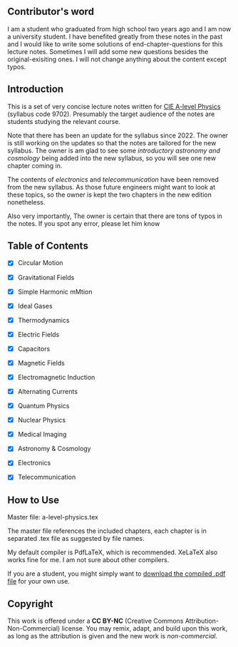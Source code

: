 ## Contributor's word

I am a student who graduated from high school two years ago and I am now a university student. I have benefited greatly from these notes in the past and I would like to write some solutions of end-chapter-questions for this lecture notes. Sometimes I will add some new questions besides the original-exisiting ones. I will not change anything about the content except typos.

## Introduction

This is a set of very concise lecture notes written for [CIE A-level Physics](https://www.cambridgeinternational.org/programmes-and-qualifications/cambridge-international-as-and-a-level-physics-9702/) (syllabus code 9702). Presumably the target audience of the notes are students studying the relevant course.

Note that there has been an update for the syllabus since 2022. The owner is still working on the updates so that the notes are tailored for the new syllabus. The owner is am glad to see some *introductory astronomy and cosmology* being added into the new syllabus, so you will see one new chapter coming in.

The contents of *electronics* and *telecommunication* have been removed from the new syllabus. As those future engineers might want to look at these topics, so the owner is kept the two chapters in the new edition nonetheless.

Also very importantly, The owner is certain that there are tons of typos in the notes. If you spot any error, please let him know

## Table of Contents

- [x] Circular Motion
- [x] Gravitational Fields
- [x] Simple Harmonic mMtion
- [x] Ideal Gases
- [x] Thermodynamics
- [x] Electric Fields
- [x] Capacitors
- [x] Magnetic Fields
- [x] Electromagnetic Induction
- [x] Alternating Currents
- [x] Quantum Physics
- [x] Nuclear Physics
- [x] Medical Imaging
- [x] Astronomy & Cosmology
- [x] Electronics
- [x] Telecommunication


## How to Use

Master file: a-level-physics.tex

The master file references the included chapters, each chapter is in separated .tex file as suggested by file names.

My default compiler is PdfLaTeX, which is recommended. XeLaTeX also works fine for me. I am not sure about other compilers.

If you are a student, you might simply want to [download the compiled .pdf file](https://github.com/yuhao-yang-cy/a2physics/blob/master/a2physics.pdf) for your own use.




## Copyright

This work is offered under a **CC BY-NC** (Creative Commons Attribution-Non-Commercial) license. You may remix, adapt, and build upon this work, as long as the attribution is given and the new work is *non-commercial*.
